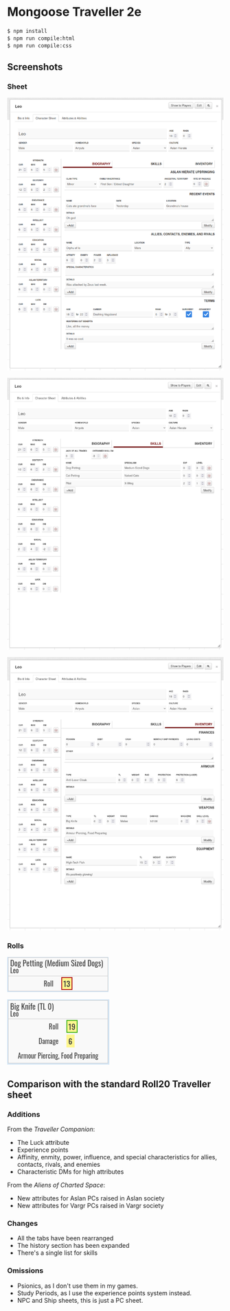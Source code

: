 Mongoose Traveller 2e
=====================

```bash
$ npm install
$ npm run compile:html
$ npm run compile:css
```

## Screenshots

### Sheet

!["Biography" Tab](screenshots/sheet-tab-biography.png?raw=true)

!["Skills" Tab](screenshots/sheet-tab-skills.png?raw=true)

!["Inventory" Tab](screenshots/sheet-tab-inventory.png?raw=true)

### Rolls

![Skill Roll](screenshots/roll-skill.png?raw=true)

![Weapon Roll](screenshots/roll-weapon.png?raw=true)

## Comparison with the standard Roll20 Traveller sheet

### Additions

From the *Traveller Companion*:

- The Luck attribute
- Experience points
- Affinity, enmity, power, influence, and special characteristics for allies, contacts, rivals, and enemies
- Characteristic DMs for high attributes

From the *Aliens of Charted Space*:

- New attributes for Aslan PCs raised in Aslan society
- New attributes for Vargr PCs raised in Vargr society

### Changes

- All the tabs have been rearranged
- The history section has been expanded
- There's a single list for skills

### Omissions

- Psionics, as I don't use them in my games.
- Study Periods, as I use the experience points system instead.
- NPC and Ship sheets, this is just a PC sheet.
